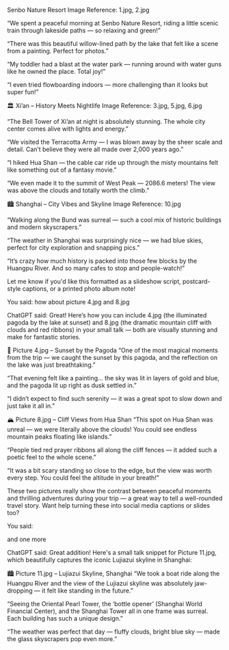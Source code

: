  Senbo Nature Resort
Image Reference: 1.jpg, 2.jpg

“We spent a peaceful morning at Senbo Nature Resort, riding a little scenic train through lakeside paths — so relaxing and green!”

“There was this beautiful willow-lined path by the lake that felt like a scene from a painting. Perfect for photos.”

“My toddler had a blast at the water park — running around with water guns like he owned the place. Total joy!”

“I even tried flowboarding indoors — more challenging than it looks but super fun!”

🏛️ Xi’an – History Meets Nightlife
Image Reference: 3.jpg, 5.jpg, 6.jpg

“The Bell Tower of Xi’an at night is absolutely stunning. The whole city center comes alive with lights and energy.”

“We visited the Terracotta Army — I was blown away by the sheer scale and detail. Can’t believe they were all made over 2,000 years ago.”

“I hiked Hua Shan — the cable car ride up through the misty mountains felt like something out of a fantasy movie.”

“We even made it to the summit of West Peak — 2086.6 meters! The view was above the clouds and totally worth the climb.”

🏙️ Shanghai – City Vibes and Skyline
Image Reference: 10.jpg

“Walking along the Bund was surreal — such a cool mix of historic buildings and modern skyscrapers.”

“The weather in Shanghai was surprisingly nice — we had blue skies, perfect for city exploration and snapping pics.”

“It’s crazy how much history is packed into those few blocks by the Huangpu River. And so many cafes to stop and people-watch!”

Let me know if you'd like this formatted as a slideshow script, postcard-style captions, or a printed photo album note!








You said:
how about picture 4.jpg and 8.jpg


ChatGPT said:
Great! Here’s how you can include 4.jpg (the illuminated pagoda by the lake at sunset) and 8.jpg (the dramatic mountain cliff with clouds and red ribbons) in your small talk — both are visually stunning and make for fantastic stories.

🏯 Picture 4.jpg – Sunset by the Pagoda
“One of the most magical moments from the trip — we caught the sunset by this pagoda, and the reflection on the lake was just breathtaking.”

“That evening felt like a painting… the sky was lit in layers of gold and blue, and the pagoda lit up right as dusk settled in.”

“I didn’t expect to find such serenity — it was a great spot to slow down and just take it all in.”

🏔️ Picture 8.jpg – Cliff Views from Hua Shan
“This spot on Hua Shan was unreal — we were literally above the clouds! You could see endless mountain peaks floating like islands.”

“People tied red prayer ribbons all along the cliff fences — it added such a poetic feel to the whole scene.”

“It was a bit scary standing so close to the edge, but the view was worth every step. You could feel the altitude in your breath!”

These two pictures really show the contrast between peaceful moments and thrilling adventures during your trip — a great way to tell a well-rounded travel story. Want help turning these into social media captions or slides too?








You said:

and one more

ChatGPT said:
Great addition! Here's a small talk snippet for Picture 11.jpg, which beautifully captures the iconic Lujiazui skyline in Shanghai:

🏙️ Picture 11.jpg – Lujiazui Skyline, Shanghai
“We took a boat ride along the Huangpu River and the view of the Lujiazui skyline was absolutely jaw-dropping — it felt like standing in the future.”

“Seeing the Oriental Pearl Tower, the ‘bottle opener’ (Shanghai World Financial Center), and the Shanghai Tower all in one frame was surreal. Each building has such a unique design.”

“The weather was perfect that day — fluffy clouds, bright blue sky — made the glass skyscrapers pop even more.”

